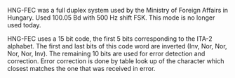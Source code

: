 HNG-FEC was a full duplex system used by the Ministry of Foreign Affairs in Hungary. Used 100.05 Bd with 500 Hz shift FSK. This mode is no longer used today.

HNG-FEC uses a 15 bit code, the first 5 bits corresponding to the ITA-2 alphabet. The first and last bits of this code word are inverted (Inv, Nor, Nor, Nor, Nor, Inv). The remaining 10 bits are used for error detection and correction. Error correction is done by table look up of the character which closest matches the one that was received in error.

